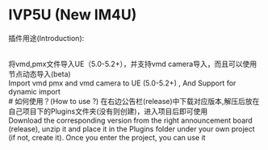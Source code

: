 # IVP5U (New IM4U)
<p>插件用途(Introduction):</p><br>
将vmd,pmx文件导入UE（5.0-5.2+），并支持vmd camera导入，而且可以使用节点动态导入(beta)<br>
Import vmd pmx and vmd camera to UE (5.0-5.2+) , And Support for dynamic import<br>
# 如何使用？(How to use ?)
在右边公告栏(release)中下载对应版本,解压后放在自己项目下的Plugins文件夹(没有则创建)，进入项目后即可使用<br>
Download the corresponding version from the right announcement board (release), unzip it and place it in the Plugins folder under your own project (if not, create it). Once you enter the project, you can use it


 
 
